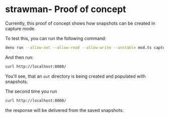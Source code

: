 # strawman- Proof of concept

Currently, this proof of concept shows how snapshots can be created in capture mode.

To test this, you can run the following command:

```sh
deno run --allow-net --allow-read --allow-write --unstable mod.ts capture --prefix http://localhost:8080 --target https://openformation.io out
```

And then run:

```sh
curl http://localhost:8080/
```


You'll see, that an `out` directory is being created and populated with snapshots.

The second time you run

```sh
curl http://localhost:8080/
```

the response will be delivered from the saved snapshots.
